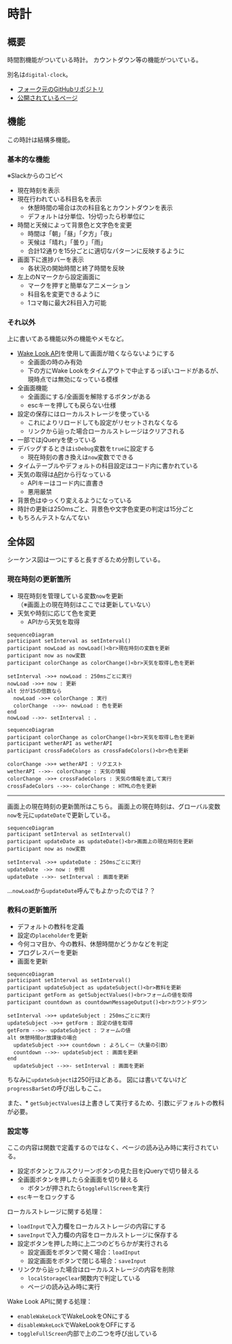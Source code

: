 # 時計

## 概要

時間割機能がついている時計。
カウントダウン等の機能がついている。

別名は`digital-clock`。

* [フォーク元のGitHubリポジトリ](https://github.com/Ta-SasakiKaito/digital-clock)
* [公開されているページ](https://ta-sasakikaito.github.io/digital-clock/timeDisplay.html)


## 機能

この時計は結構多機能。


### 基本的な機能

※Slackからのコピペ

* 現在時刻を表示
* 現在行われている科目名を表示
  * 休憩時間の場合は次の科目名とカウントダウンを表示
  * デフォルトは分単位、1分切ったら秒単位に
* 時間と天候によって背景色と文字色を変更
  * 時間は「朝」「昼」「夕方」「夜」
  * 天候は「晴れ」「曇り」「雨」
  * 合計12通りを15分ごとに適切なパターンに反映するように
* 画面下に進捗バーを表示
  * 各状況の開始時間と終了時間を反映
* 左上のNマークから設定画面に
  * マークを押すと簡単なアニメーション
  * 科目名を変更できるように
  * 1コマ毎に最大2科目入力可能


### それ以外

上に書いてある機能以外の機能やメモなど。

* [Wake Look API](https://developer.mozilla.org/ja/docs/Web/API/Screen_Wake_Lock_API)を使用して画面が暗くならないようにする
  * 全画面の時のみ有効
  * 下の方にWake Lookをタイムアウトで中止するっぽいコードがあるが、現時点では無効になっている模様
* 全画面機能
  * 全画面にする/全画面を解除するボタンがある
  * escキーを押しても戻らない仕様
* 設定の保存にはローカルストレージを使っている
  * これによりリロードしても設定がリセットされなくなる
  * リンクから辿った場合ローカルストレージはクリアされる
* 一部ではjQueryを使っている
* デバッグするときは`isDebug`変数を`true`に設定する
  * 現在時刻の書き換えは`now`変数でできる
* タイムテーブルやデフォルトの科目設定はコード内に書かれている
* 天気の取得は[API](https://api.openweathermap.org/)から行なっている
  * APIキーはコード内に直書き
  * 悪用厳禁
* 背景色はゆっくり変えるようになっている
* 時計の更新は250msごと、背景色や文字色変更の判定は15分ごと
* もちろんテストなんてない


## 全体図

シーケンス図は一つにすると長すぎるため分割している。


### 現在時刻の更新箇所

* 現在時刻を管理している変数`now`を更新  
（※画面上の現在時刻はここでは更新していない）
* 天気や時刻に応じて色を変更
  * APIから天気を取得

```mermaid
sequenceDiagram
participant setInterval as setInterval()
participant nowLoad as nowLoad()<br>現在時刻の変数を更新
participant now as now変数
participant colorChange as colorChange()<br>天気を取得し色を更新

setInterval ->>+ nowLoad : 250msごとに実行
nowLoad ->>+ now : 更新
alt 分が15の倍数なら 
  nowLoad ->>+ colorChange : 実行
  colorChange　-->>- nowLoad : 色を更新
end
nowLoad -->>- setInterval : .
```

```mermaid
sequenceDiagram
participant colorChange as colorChange()<br>天気を取得し色を更新
participant wetherAPI as wetherAPI
participant crossFadeColors as crossFadeColors()<br>色を更新

colorChange ->>+ wetherAPI : リクエスト
wetherAPI -->>- colorChange : 天気の情報
colorChange ->>+ crossFadeColors : 天気の情報を渡して実行
crossFadeColors -->>- colorChange : HTMLの色を更新
```

* * *

画面上の現在時刻の更新箇所はこちら。
画面上の現在時刻は、グローバル変数`now`を元に`updateDate`で更新している。

```mermaid
sequenceDiagram
participant setInterval as setInterval()
participant updateDate as updateDate()<br>画面上の現在時刻を更新
participant now as now変数

setInterval ->>+ updateDate : 250msごとに実行
updateDate　->> now : 参照
updateDate -->>- setInterval : 画面を更新
```

...`nowLoad`から`updateDate`呼んでもよかったのでは？？


### 教科の更新箇所

* デフォルトの教科を定義
* 設定の`placeholder`を更新
* 今何コマ目か、今の教科、休憩時間かどうかなどを判定
* プログレスバーを更新
* 画面を更新

```mermaid
sequenceDiagram
participant setInterval as setInterval()
participant updateSubject as updateSubject()<br>教科を更新
participant getForm as getSubjectValues()<br>フォームの値を取得
participant countdown as countdownMessageOutput()<br>カウントダウン

setInterval ->>+ updateSubject : 250msごとに実行
updateSubject ->>+ getForm : 設定の値を取得
getForm -->>- updateSubject : フォームの値
alt 休憩時間or放課後の場合
  updateSubject ->>+ countdown : よろしくー（大量の引数）
  countdown -->>- updateSubject : 画面を更新
end
  updateSubject -->>- setInterval : 画面を更新
```

ちなみに`updateSubject`は250行ほどある。
図には書いてないけど`progressBarSet`の呼び出しもここ。

また、* `getSubjectValues`は上書きして実行するため、引数にデフォルトの教科が必要。


### 設定等

ここの内容は関数で定義するのではなく、ページの読み込み時に実行されている。

* 設定ボタンとフルスクリーンボタンの見た目をjQueryで切り替える
* 全画面ボタンを押したら全画面を切り替える
  * ボタンが押されたら`toggleFullScreen`を実行
* `esc`キーをロックする

ローカルストレージに関する処理：

* `loadInput`で入力欄をローカルストレージの内容にする
* `saveInput`で入力欄の内容をローカルストレージに保存する
* 設定ボタンを押した時に上二つのどちらかが実行される
  * 設定画面をボタンで開く場合：`loadInput`
  * 設定画面をボタンで閉じる場合：`saveInput`
* リンクから辿った場合はローカルストレージの内容を削除
  * `localStorageClear`関数内で判定している
  * ページの読み込み時に実行

Wake Look APIに関する処理：
* `enableWakeLock`でWakeLookをONにする
* `disableWakeLock`でWakeLookをOFFにする
* `toggleFullScreen`内部で上の二つを呼び出している
